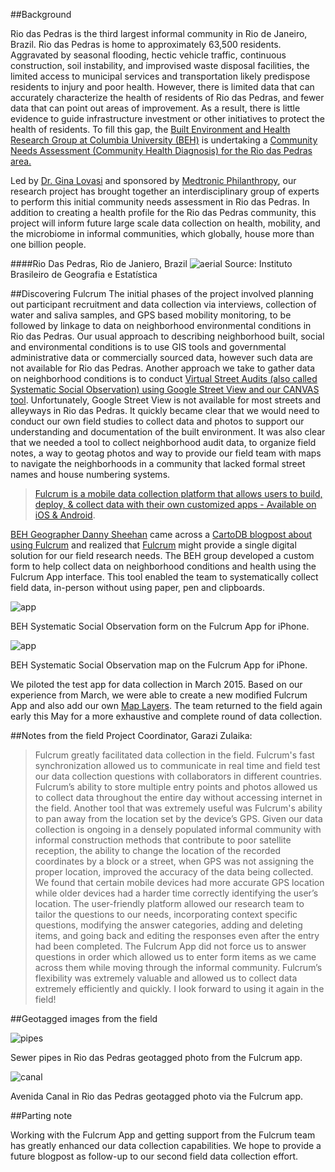 
##Background

Rio das Pedras is the third largest informal community in Rio de Janeiro, Brazil. Rio das Pedras is home to approximately 63,500 residents. Aggravated by seasonal flooding, hectic vehicle traffic, continuous construction, soil instability, and improvised waste disposal facilities, the limited access to municipal services and transportation likely predispose residents to injury and poor health. However, there is limited data that can accurately characterize the health of residents of Rio das Pedras, and fewer data that can point out areas of improvement. As a result, there is little evidence to guide infrastructure investment or other initiatives to protect the health of residents. To fill this gap, the [Built Environment and Health Research Group at Columbia University (BEH)](http://beh.columbia.edu/) is undertaking a [Community Needs Assessment (Community Health Diagnosis) for the Rio das Pedras area.](http://beh.columbia.edu/2014/07/25/rio-das-pedras-community-needs-assessment/)

Led by [Dr. Gina Lovasi](http://www.mailman.columbia.edu/our-faculty/profile?uni=gl2225) and sponsored by [Medtronic Philanthropy](http://philanthropy.medtronic.com/), our research project has brought together an  interdisciplinary group of experts to perform this initial community needs assessment in Rio das Pedras. In addition to creating a health profile for the Rio das Pedras community, this project will inform future large scale data collection on health, mobility, and the microbiome in informal communities, which globally, house more than one billion people.

####Rio Das Pedras, Rio de Janiero, Brazil 
![aerial](img/brasil_gov_rdp_aerial.png)
Source: Instituto Brasileiro de Geografia e Estatística

##Discovering Fulcrum
The initial phases of the project involved planning out participant recruitment and data collection via interviews, collection of water and saliva samples, and GPS based mobility monitoring, to be followed by linkage to data on neighborhood environmental conditions in Rio das Pedras.  Our usual approach to describing neighborhood built, social and environmental conditions is to use GIS tools and governmental administrative data or commercially sourced data, however such data are not available for Rio das Pedras.  Another approach we take to gather data on neighborhood conditions is to conduct [Virtual Street Audits (also called Systematic Social Observation) using Google Street View and our CANVAS tool](http://beh.columbia.edu/2015/01/05/new-research-using-google-street-view-to-conduct-neighborhood-virtual-audits/).   Unfortunately, Google Street View is not available for most streets and alleyways in Rio das Pedras.  It quickly became clear that we would need to conduct our own field studies to collect data and photos to support our understanding and documentation of the built environment.   It was also clear that we needed a tool to collect neighborhood audit data, to organize field notes, a way to geotag photos and way to provide our field team with maps to navigate the neighborhoods in a community that lacked formal street names and house numbering systems. 

> [Fulcrum is a mobile data collection platform that allows users to build, deploy, & collect data with their own customized apps - Available on iOS & Android](http://fulcrumapp.com/).
 [BEH Geographer Danny Sheehan](http://nygeog.github.io/) came across a [CartoDB blogpost about using Fulcrum](http://docs.cartodb.com/tutorials/data_collection_fulcrum.html) and realized that [Fulcrum](http://fulcrumapp.com/)  might provide a single digital solution for our field research needs. The BEH group developed a custom form to help collect data on neighborhood conditions and health using the Fulcrum App interface. This tool enabled the team to systematically collect field data, in-person without using paper, pen and clipboards. 

![app](img/app_screenshot_form.png)

BEH Systematic Social Observation form on the Fulcrum App for iPhone.


![app](img/app_screenshot_map.png)

BEH Systematic Social Observation map on the Fulcrum App for iPhone.

We piloted the test app for data collection in March 2015. Based on our experience from March, we were able to create a new modified Fulcrum App and also add our own [Map Layers](http://fulcrumapp.com/help/adding-layers/).  The team returned to the field again early this May for a more exhaustive and complete round of data collection. 

##Notes from the field
Project Coordinator, Garazi Zulaika:
 > Fulcrum greatly facilitated data collection in the field. Fulcrum's fast synchronization allowed us to communicate in real time and field test our data collection questions with collaborators in different countries. Fulcrum’s ability to store multiple entry points and photos allowed us to collect data throughout the entire day without accessing internet in the field. Another tool that was extremely useful was Fulcrum's ability to pan away from the location set by the device’s GPS. Given our data collection is ongoing in a densely populated informal community with informal construction methods that contribute to poor satellite reception, the ability to change the location of the recorded coordinates by a block or a street, when GPS was not assigning the proper location, improved the accuracy of the data being collected. We found that certain mobile devices had more accurate GPS location while older devices had a harder time correctly identifying the user’s location. The user-friendly platform allowed our research team to tailor the questions to our needs, incorporating context specific questions, modifying the answer categories, adding and deleting items, and going back and editing the responses even after the entry had been completed. The Fulcrum App did not force us to answer questions in order which allowed us to enter form items as we came across them while moving through the informal community. Fulcrum’s flexibility was extremely valuable and allowed us to collect data extremely efficiently and quickly. I look forward to using it again in the field! 


##Geotagged images from the field

![pipes](img/pipe.jpg)

Sewer pipes in Rio das Pedras geotagged photo from the Fulcrum app.

![canal](img/canal.jpg)

Avenida Canal in Rio das Pedras geotagged photo via the Fulcrum app. 

##Parting note
Working with the Fulcrum App and getting support from the Fulcrum team has greatly enhanced our data collection capabilities. We hope to provide a future blogpost as follow-up to our second field data collection effort. 
